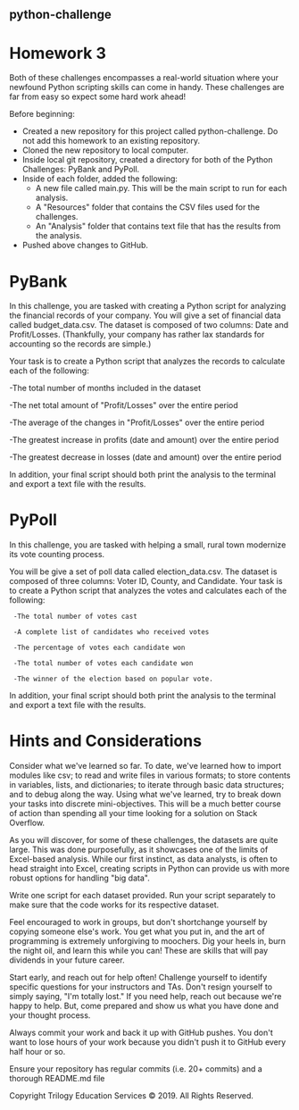 ## python-challenge

# Homework 3
Both of these challenges encompasses a real-world situation where your newfound Python scripting skills can come in handy. These challenges are far from easy so expect some hard work ahead!

Before beginning:
- Created a new repository for this project called python-challenge. Do not add this homework to an existing repository.
- Cloned the new repository to local computer.
- Inside local git repository, created a directory for both of the Python Challenges: PyBank and  PyPoll.
- Inside of each folder, added the following:
   - A new file called main.py. This will be the main script to run for each analysis.
   - A "Resources" folder that contains the CSV files used for the challenges.
   - An "Analysis" folder that contains text file that has the results from the analysis.
- Pushed above changes to GitHub.


# PyBank
In this challenge, you are tasked with creating a Python script for analyzing the financial records of your company. You will give a set of financial data called budget_data.csv. The dataset is composed of two columns: Date and Profit/Losses. (Thankfully, your company has rather lax standards for accounting so the records are simple.)

Your task is to create a Python script that analyzes the records to calculate each of the following:

   -The total number of months included in the dataset
   
   -The net total amount of "Profit/Losses" over the entire period
   
   -The average of the changes in "Profit/Losses" over the entire period
   
   -The greatest increase in profits (date and amount) over the entire period
   
   -The greatest decrease in losses (date and amount) over the entire period
   
In addition, your final script should both print the analysis to the terminal and export a text file with the results.


# PyPoll
In this challenge, you are tasked with helping a small, rural town modernize its vote counting process.

You will be give a set of poll data called election_data.csv. The dataset is composed of three columns: Voter ID, County, and Candidate. Your task is to create a Python script that analyzes the votes and calculates each of the following:

     -The total number of votes cast
     
     -A complete list of candidates who received votes
     
     -The percentage of votes each candidate won
     
     -The total number of votes each candidate won
     
     -The winner of the election based on popular vote.   
     
In addition, your final script should both print the analysis to the terminal and export a text file with the results.


# Hints and Considerations
Consider what we've learned so far. To date, we've learned how to import modules like csv; to read and write files in various formats; to store contents in variables, lists, and dictionaries; to iterate through basic data structures; and to debug along the way. Using what we've learned, try to break down your tasks into discrete mini-objectives. This will be a much better course of action than spending all your time looking for a solution on Stack Overflow.

As you will discover, for some of these challenges, the datasets are quite large. This was done purposefully, as it showcases one of the limits of Excel-based analysis. While our first instinct, as data analysts, is often to head straight into Excel, creating scripts in Python can provide us with more robust options for handling "big data".

Write one script for each dataset provided. Run your script separately to make sure that the code works for its respective dataset.

Feel encouraged to work in groups, but don't shortchange yourself by copying someone else's work. You get what you put in, and the art of programming is extremely unforgiving to moochers. Dig your heels in, burn the night oil, and learn this while you can! These are skills that will pay dividends in your future career.

Start early, and reach out for help often! Challenge yourself to identify specific questions for your instructors and TAs. Don't resign yourself to simply saying, "I'm totally lost." If you need help, reach out because we're happy to help. But, come prepared and show us what you have done and your thought process.

Always commit your work and back it up with GitHub pushes. You don't want to lose hours of your work because you didn't push it to GitHub every half hour or so.

Ensure your repository has regular commits (i.e. 20+ commits) and a thorough README.md file




Copyright
Trilogy Education Services © 2019. All Rights Reserved.
